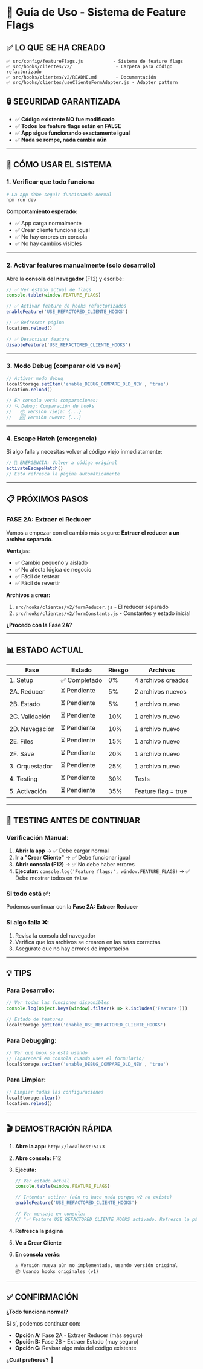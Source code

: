 # 🎯 Guía de Uso - Sistema de Feature Flags

## ✅ **LO QUE SE HA CREADO**

```
✅ src/config/featureFlags.js           - Sistema de feature flags
✅ src/hooks/clientes/v2/                - Carpeta para código refactorizado
✅ src/hooks/clientes/v2/README.md       - Documentación
✅ src/hooks/clientes/useClienteFormAdapter.js - Adapter pattern
```

## 🔒 **SEGURIDAD GARANTIZADA**

- ✅ **Código existente NO fue modificado**
- ✅ **Todos los feature flags están en FALSE**
- ✅ **App sigue funcionando exactamente igual**
- ✅ **Nada se rompe, nada cambia aún**

---

## 🚀 **CÓMO USAR EL SISTEMA**

### **1. Verificar que todo funciona**

```bash
# La app debe seguir funcionando normal
npm run dev
```

**Comportamiento esperado:**
- ✅ App carga normalmente
- ✅ Crear cliente funciona igual
- ✅ No hay errores en consola
- ✅ No hay cambios visibles

---

### **2. Activar features manualmente (solo desarrollo)**

Abre la **consola del navegador** (F12) y escribe:

```javascript
// ✅ Ver estado actual de flags
console.table(window.FEATURE_FLAGS)

// ✅ Activar feature de hooks refactorizados
enableFeature('USE_REFACTORED_CLIENTE_HOOKS')

// ✅ Refrescar página
location.reload()

// ✅ Desactivar feature
disableFeature('USE_REFACTORED_CLIENTE_HOOKS')
```

---

### **3. Modo Debug (comparar old vs new)**

```javascript
// Activar modo debug
localStorage.setItem('enable_DEBUG_COMPARE_OLD_NEW', 'true')
location.reload()

// En consola verás comparaciones:
// 🔍 Debug: Comparación de hooks
//   📦 Versión vieja: {...}
//   🆕 Versión nueva: {...}
```

---

### **4. Escape Hatch (emergencia)**

Si algo falla y necesitas volver al código viejo inmediatamente:

```javascript
// 🚨 EMERGENCIA: Volver a código original
activateEscapeHatch()
// Esto refresca la página automáticamente
```

---

## 📋 **PRÓXIMOS PASOS**

### **FASE 2A: Extraer el Reducer**

Vamos a empezar con el cambio más seguro: **Extraer el reducer a un archivo separado**.

**Ventajas:**
- ✅ Cambio pequeño y aislado
- ✅ No afecta lógica de negocio
- ✅ Fácil de testear
- ✅ Fácil de revertir

**Archivos a crear:**
1. `src/hooks/clientes/v2/formReducer.js` - El reducer separado
2. `src/hooks/clientes/v2/formConstants.js` - Constantes y estado inicial

**¿Procedo con la Fase 2A?**

---

## 📊 **ESTADO ACTUAL**

| Fase | Estado | Riesgo | Archivos |
|------|--------|--------|----------|
| 1. Setup | ✅ Completado | 0% | 4 archivos creados |
| 2A. Reducer | ⏳ Pendiente | 5% | 2 archivos nuevos |
| 2B. Estado | ⏳ Pendiente | 5% | 1 archivo nuevo |
| 2C. Validación | ⏳ Pendiente | 10% | 1 archivo nuevo |
| 2D. Navegación | ⏳ Pendiente | 10% | 1 archivo nuevo |
| 2E. Files | ⏳ Pendiente | 15% | 1 archivo nuevo |
| 2F. Save | ⏳ Pendiente | 20% | 1 archivo nuevo |
| 3. Orquestador | ⏳ Pendiente | 25% | 1 archivo nuevo |
| 4. Testing | ⏳ Pendiente | 30% | Tests |
| 5. Activación | ⏳ Pendiente | 35% | Feature flag = true |

---

## 🧪 **TESTING ANTES DE CONTINUAR**

### **Verificación Manual:**

1. **Abrir la app** → ✅ Debe cargar normal
2. **Ir a "Crear Cliente"** → ✅ Debe funcionar igual
3. **Abrir consola (F12)** → ✅ No debe haber errores
4. **Ejecutar:** `console.log('Feature flags:', window.FEATURE_FLAGS)` → ✅ Debe mostrar todos en `false`

### **Si todo está ✅:**
Podemos continuar con la **Fase 2A: Extraer Reducer**

### **Si algo falla ❌:**
1. Revisa la consola del navegador
2. Verifica que los archivos se crearon en las rutas correctas
3. Asegúrate que no hay errores de importación

---

## 💡 **TIPS**

### **Para Desarrollo:**
```javascript
// Ver todas las funciones disponibles
console.log(Object.keys(window).filter(k => k.includes('Feature')))

// Estado de features
localStorage.getItem('enable_USE_REFACTORED_CLIENTE_HOOKS')
```

### **Para Debugging:**
```javascript
// Ver qué hook se está usando
// (Aparecerá en consola cuando uses el formulario)
localStorage.setItem('enable_DEBUG_COMPARE_OLD_NEW', 'true')
```

### **Para Limpiar:**
```javascript
// Limpiar todas las configuraciones
localStorage.clear()
location.reload()
```

---

## 🎬 **DEMOSTRACIÓN RÁPIDA**

1. **Abre la app:** `http://localhost:5173`
2. **Abre consola:** F12
3. **Ejecuta:**
   ```javascript
   // Ver estado actual
   console.table(window.FEATURE_FLAGS)
   
   // Intentar activar (aún no hace nada porque v2 no existe)
   enableFeature('USE_REFACTORED_CLIENTE_HOOKS')
   
   // Ver mensaje en consola:
   // "✅ Feature USE_REFACTORED_CLIENTE_HOOKS activado. Refresca la página."
   ```

4. **Refresca la página**
5. **Ve a Crear Cliente**
6. **En consola verás:**
   ```
   ⚠️ Versión nueva aún no implementada, usando versión original
   📦 Usando hooks originales (v1)
   ```

---

## ✅ **CONFIRMACIÓN**

**¿Todo funciona normal?** 

Si sí, podemos continuar con:
- **Opción A:** Fase 2A - Extraer Reducer (más seguro)
- **Opción B:** Fase 2B - Extraer Estado (muy seguro)
- **Opción C:** Revisar algo más del código existente

**¿Cuál prefieres?** 🚀

